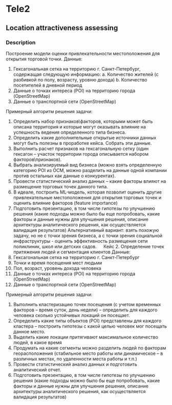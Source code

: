 # Tele2
## Location attractiveness assessing
### Description



Построение модели оценки привлекательности местоположения для открытия торговой точки.
Данные:
1.	Гексагональная сетка на территорию г. Санкт-Петербург, содержащая следующую информацию:
a.	Количество жителей (с разбивкой по полу, возрасту, уровню дохода)
b.	Количество посетителей в дневной период
2.	Данные о точках интереса (POI) на территорию города (OpenStreetMap)
3.	Данные о транспортной сети (OpenStreetMap)

Примерный алгоритм решения задачи:
1.	Определить набор признаков\факторов, которыми может быть описана территория и которые могут оказывать влияние на успешность ведения определенного типа бизнеса.
2.	Определить какие дополнительные открытые источники данных могут быть полезны в проработке кейса. Собрать эти данные.
3.	Выполнить расчет признаков на гексагональную сетку (один гексагон – участок территории города описывается набором факторов\признаков).
4.	Выбрать анализируемый вид бизнеса (можно взять определенную категорию POI из ОСМ, можно разделить на данные одной компании против остальных как данные о конкурентах).
5.	Провести статистический анализ данных – какие факторы влияют на размещение торговых точек данного типа.
6.	В идеале, построить ML-модель, которая позволит оценить другие привлекательные местоположения для открытия торговых точек и оценить влияние факторов (feature importance)
7.	Подготовить презентацию, в том числе гипотезы по улучшению решения (какие подходы можно было бы еще попробовать, какие факторы и данные нужны для улучшения решения, описание архитектуры аналитического решения, как осуществляется валидация результатов)
Альтернативный вариант: взять похожую задачу, но не с точки зрения бизнеса, а с точки зрения социальной инфраструктуры -  оценить эффективность размещения сети поликлиник, школ или детских садов.
 
Кейс 2. Определение точек притяжения людей и сегментация клиентов
Данные:
1.	Гексагональная сетка на территорию г. Санкт-Петербург
2.	Точки и время посещения мест людьми
3.	Пол, возраст, уровень дохода человека
4.	Данные о точках интереса (POI) на территорию города (OpenStreetMap)
5.	Данные о транспортной сети (OpenStreetMap)

Примерный алгоритм решения задачи:
1.	Выполнить кластеризацию точек посещения (с учетом временных факторов – время суток, день недели) – определить для каждого человека сколько устойчивых локаций он посещает. 
2.	Определить какие типы объектов (POI) представлены для каждого кластера – построить гипотезы с какой целью человек мог посещать данное место.
3.	Выделить какие локации притягивают максимальное количество людей, в какое время
4.	Продумать на какие сегменты можно разделить людей по факторам георасположения (стабильное место работы или динамическое – в различных местах, по удаленности места работы и т.п.)
5.	Провести статистический анализ данных и подготовить аналитический отчет.
6.	Подготовить презентацию, в том числе гипотезы по улучшению решения (какие подходы можно было бы еще попробовать, какие факторы и данные нужны для улучшения решения, описание архитектуры аналитического решения, как осуществляется валидация результатов)


